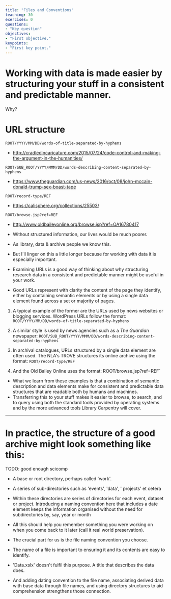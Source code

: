 ```yaml
---
title: "Files and Conventions"
teaching: 30
exercises: 0
questions:
- "Key question"
objectives:
- "First objective."
keypoints:
- "First key point."
---
```


# Working with data is made easier by structuring your stuff in a consistent and predictable manner.

Why?


# URL structure
`ROOT/YYYY/MM/DD/words-of-title-separated-by-hyphens`
- <http://cradledincaricature.com/2015/07/24/code-control-and-making-the-argument-in-the-humanities/>

`ROOT/SUB_ROOT/YYYY/MMM/DD/words-describing-content-separated-by-hyphens`
- <https://www.theguardian.com/us-news/2016/oct/08/john-mccain-donald-trump-sex-boast-tape>

`ROOT/record-type/REF`
- <https://calisphere.org/collections/25503/>

`ROOT/browse.jsp?ref=REF`
- <http://www.oldbaileyonline.org/browse.jsp?ref=OA16780417>

* Without structured information, our lives would be much poorer.
* As library, data & archive people we know this.
* But I'll linger on this a little longer because for working with data it is especially important.

* Examining URLs is a good way of thinking about why structuring research data in a consistent and predictable manner might be useful in your work.
* Good URLs represent with clarity the content of the page they identify, either by containing semantic elements or by using a single data element found across a set or majority of pages.

1. A typical example of the former are the URLs used by news websites or blogging services. WordPress URLs follow the format:
`ROOT/YYYY/MM/DD/words-of-title-separated-by-hyphens`

2. A similar style is used by news agencies such as a *The Guardian* newspaper:
`ROOT/SUB_ROOT/YYYY/MMM/DD/words-describing-content-separated-by-hyphens`

3. In archival catalogues, URLs structured by a single data element are often used. The NLA's TROVE structures its online archive using the format:
`ROOT/record-type/REF`

4. And the Old Bailey Online uses the format:
ROOT/browse.jsp?ref=REF`

* What we learn from these examples is that a combination of semantic description and data elements make for consistent and predictable data structures that are readable both by humans and machines.
* Transferring this to your stuff makes it easier to browse, to search, and to query using both the standard tools provided by operating systems and by the more advanced tools Library Carpentry will cover.

---

# In practice, the structure of a good archive might look something like this:

TODO: good enough scicomp
- A base or root directory, perhaps called 'work'.

- A series of sub-directories such as 'events', 'data', ' projects' et cetera

- Within these directories are series of directories for each event, dataset or project. Introducing a naming convention here that includes a date element keeps the information organised without the need for subdirectories by, say, year or month
* All this should help you remember something you were working on when you come back to it later (call it real world preservation).

* The crucial part for us is the file naming convention you choose.
* The name of a file is important to ensuring it and its contents are easy to identify.
* 'Data.xslx' doesn't fulfil this purpose. A title that describes the data does.
* And adding dating convention to the file name, associating derived data with base data through file names, and using directory structures to aid comprehension strengthens those connection.
